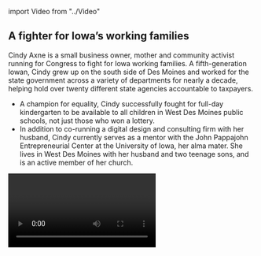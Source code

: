 import Video from "../Video"

## A fighter for Iowa’s working families

Cindy Axne is a small business owner, mother and community activist running for Congress to fight for Iowa working families. A fifth-generation Iowan, Cindy grew up on the south side of Des Moines and worked for the state government across a variety of departments for nearly a decade, helping hold over twenty different state agencies accountable to taxpayers.

- A champion for equality, Cindy successfully fought for full-day kindergarten to be available to all children in West Des Moines public schools, not just those who won a lottery.
- In addition to co-running a digital design and consulting firm with her husband, Cindy currently serves as a mentor with the John Pappajohn Entrepreneurial Center at the University of Iowa, her alma mater. She lives in West Des Moines with her husband and two teenage sons, and is an active member of her church.

<Video id="8ObKgSYY2Zs" />


## A champion for health care and expanding economic opportunity

Cindy is running to expand economic opportunity and create good-paying jobs for Iowa working families. As a small business owner, she has what it takes to fight for commonsense policies that grow our economy and give all Iowans the chance to thrive in their communities. She is dedicated to protecting and expanding all Iowans’ access to high-quality, affordable health care. Cindy knows what it’s like to have health insurance be too expensive for families. When she was starting her small business, she has said that health insurance that included maternity coverage “was completely unaffordable; we couldn’t afford it, so I didn’t have maternity coverage. [...] To afford our medical bills, we sold personal items on eBay because we didn’t want to go into debt or go bankrupt just because we had our son.” Cindy was also one of thousands of Iowans whose health insurance plan was canceled last year amidst Republicans’ attempts to sabotage the Affordable Care Act. When elected to Congress, Cindy will fight to defend hardworking Iowans’ economic security and the rights of the most vulnerable among us.

## An opportunity to flip a seat from red to blue

Cindy is challenging Congressman David Young, a vulnerable Republican who has been advancing his party’s dangerous agenda at the expense of the working families he was elected to serve. Young has voted in lockstep with the dangerous Republican agenda, including for the GOP health care plan to kick 23 million people off their insurance — threatening the health care coverage of Iowa working families. This is an opportunity to flip a seat, and a critical race on the path to flipping the House. Let’s show her the full support of the EMILY’s List community and help elect this champion for Iowa working families to the U.S. House in 2018.
